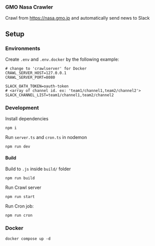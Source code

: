### GMO Nasa Crawler
Crawl from https://nasa.gmo.jp and automatically send news to Slack
## Setup
### Environments
Create `.env` and `.env.docker` by the following example:
```env
# change to 'crawlserver' for Docker
CRAWL_SERVER_HOST=127.0.0.1
CRAWL_SERVER_PORT=8080

SLACK_OATH_TOKEN=oauth-token
# <array of channel id. ex: 'team1/channel1,team2/channel2'>
SLACK_CHANNEL_LIST=team1/channel1,team2/channel2
```
### Development
Install dependencies
```
npm i
```
Run `server.ts` and `cron.ts` in nodemon
```
npm run dev
```
#### Build
Build to `.js` inside `build/` folder
```
npm run build
```
Run Crawl server
```
npm run start
```
Run Cron job:
```
npm run cron
```
### Docker
```
docker compose up -d
```
